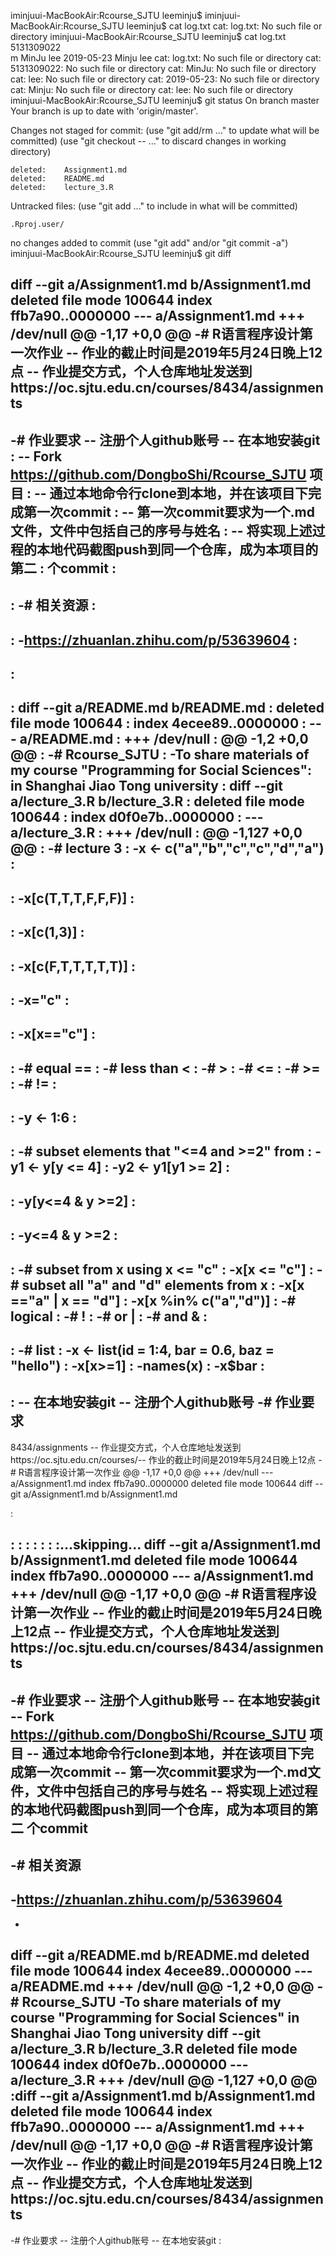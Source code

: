 iminjuui-MacBookAir:Rcourse_SJTU leeminju$ 
iminjuui-MacBookAir:Rcourse_SJTU leeminju$ cat log.txt
cat: log.txt: No such file or directory
iminjuui-MacBookAir:Rcourse_SJTU leeminju$ cat log.txt 5131309022  
m
MinJu lee 2019-05-23 Minju lee
cat: log.txt: No such file or directory
cat: 5131309022: No such file or directory
cat: MinJu: No such file or directory
cat: lee: No such file or directory
cat: 2019-05-23: No such file or directory
cat: Minju: No such file or directory
cat: lee: No such file or directory
iminjuui-MacBookAir:Rcourse_SJTU leeminju$ git status
On branch master
Your branch is up to date with 'origin/master'.

Changes not staged for commit:
  (use "git add/rm <file>..." to update what will be committed)
  (use "git checkout -- <file>..." to discard changes in working directory)

	deleted:    Assignment1.md
	deleted:    README.md
	deleted:    lecture_3.R

Untracked files:
  (use "git add <file>..." to include in what will be committed)

	.Rproj.user/

no changes added to commit (use "git add" and/or "git commit -a")
iminjuui-MacBookAir:Rcourse_SJTU leeminju$ git diff

diff --git a/Assignment1.md b/Assignment1.md
deleted file mode 100644
index ffb7a90..0000000
--- a/Assignment1.md
+++ /dev/null
@@ -1,17 +0,0 @@
-# R语言程序设计第一次作业
-- 作业的截止时间是2019年5月24日晚上12点
-- 作业提交方式，个人仓库地址发送到https://oc.sjtu.edu.cn/courses/8434/assignments
-
-# 作业要求
-- 注册个人github账号
-- 在本地安装git
:
-- Fork https://github.com/DongboShi/Rcourse_SJTU 项目
:
-- 通过本地命令行clone到本地，并在该项目下完成第一次commit
:
-- 第一次commit要求为一个.md文件，文件中包括自己的序号与姓名
:
-- 将实现上述过程的本地代码截图push到同一个仓库，成为本项目的第二
:
个commit
:
-
:
-# 相关资源
:
-
:
-https://zhuanlan.zhihu.com/p/53639604
:
-
:
-
:
diff --git a/README.md b/README.md
:
deleted file mode 100644
:
index 4ecee89..0000000
:
--- a/README.md
:
+++ /dev/null
:
@@ -1,2 +0,0 @@
:
-# Rcourse_SJTU
:
-To share materials of my course "Programming for Social Sciences":
 in Shanghai Jiao Tong university
:
diff --git a/lecture_3.R b/lecture_3.R
:
deleted file mode 100644
:
index d0f0e7b..0000000
:
--- a/lecture_3.R
:
+++ /dev/null
:
@@ -1,127 +0,0 @@
:
-# lecture 3
:
-x <- c("a","b","c","c","d","a")
:
-
:
-x[c(T,T,T,F,F,F)]
:
-
:
-x[c(1,3)]
:
-
:
-x[c(F,T,T,T,T,T)]
:
-
:
-x="c"
:
-
:
-x[x=="c"]
:
- 
:
-# equal == 
:
-# less than <
:
-# >
:
-# <=
:
-# >=
:
-# != 
:
-
:
-y <- 1:6
:
-
:
-# subset elements that "<=4 and >=2" from
:
-y1 <- y[y <= 4]
:
-y2 <- y1[y1 >= 2]
:
-
:
-y[y<=4 & y >=2]
:
-
:
-y<=4 & y >=2
:
-
:
-# subset from x using x <= "c"
:
-x[x <= "c"]
:
-# subset all "a" and "d" elements from x
:
-x[x =="a" | x == "d"]
:
-x[x %in% c("a","d")]
:
-# logical 
:
-# !
:
-# or |
:
-# and &
:
-
:
-# list 
:
-x <- list(id = 1:4, bar = 0.6, baz = "hello")
:
-x[x>=1]
:
-names(x)
:
-x$bar
:
-
:
-- 在本地安装git
-- 注册个人github账号
-# 作业要求
-
8434/assignments
-- 作业提交方式，个人仓库地址发送到https://oc.sjtu.edu.cn/courses/-- 作业的截止时间是2019年5月24日晚上12点
-# R语言程序设计第一次作业
@@ -1,17 +0,0 @@
+++ /dev/null
--- a/Assignment1.md
index ffb7a90..0000000
deleted file mode 100644
diff --git a/Assignment1.md b/Assignment1.md

:

:
:
:
:
:
:
:...skipping...
diff --git a/Assignment1.md b/Assignment1.md
deleted file mode 100644
index ffb7a90..0000000
--- a/Assignment1.md
+++ /dev/null
@@ -1,17 +0,0 @@
-# R语言程序设计第一次作业
-- 作业的截止时间是2019年5月24日晚上12点
-- 作业提交方式，个人仓库地址发送到https://oc.sjtu.edu.cn/courses/8434/assignments
-
-# 作业要求
-- 注册个人github账号
-- 在本地安装git
-- Fork https://github.com/DongboShi/Rcourse_SJTU 项目
-- 通过本地命令行clone到本地，并在该项目下完成第一次commit
-- 第一次commit要求为一个.md文件，文件中包括自己的序号与姓名
-- 将实现上述过程的本地代码截图push到同一个仓库，成为本项目的第二
个commit
-
-# 相关资源
-
-https://zhuanlan.zhihu.com/p/53639604
-
-
diff --git a/README.md b/README.md
deleted file mode 100644
index 4ecee89..0000000
--- a/README.md
+++ /dev/null
@@ -1,2 +0,0 @@
-# Rcourse_SJTU
-To share materials of my course "Programming for Social Sciences" in Shanghai Jiao Tong university
diff --git a/lecture_3.R b/lecture_3.R
deleted file mode 100644
index d0f0e7b..0000000
--- a/lecture_3.R
+++ /dev/null
@@ -1,127 +0,0 @@
:diff --git a/Assignment1.md b/Assignment1.md
deleted file mode 100644
index ffb7a90..0000000
--- a/Assignment1.md
+++ /dev/null
@@ -1,17 +0,0 @@
-# R语言程序设计第一次作业
-- 作业的截止时间是2019年5月24日晚上12点
-- 作业提交方式，个人仓库地址发送到https://oc.sjtu.edu.cn/courses/8434/assignments
-
-# 作业要求
-- 注册个人github账号
-- 在本地安装git
: